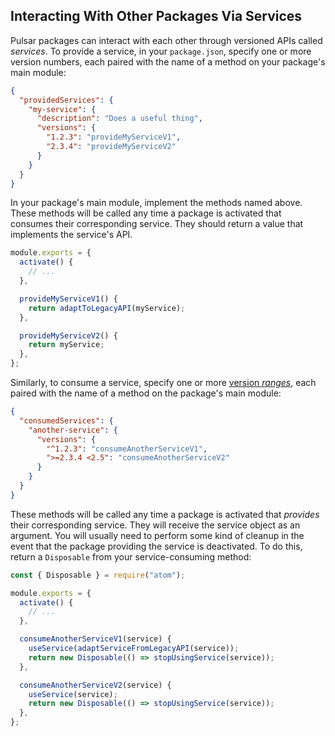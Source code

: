 ## Interacting With Other Packages Via Services

Pulsar packages can interact with each other through versioned APIs called
_services_. To provide a service, in your `package.json`, specify one or more
version numbers, each paired with the name of a method on your package's main
module:

```json
{
  "providedServices": {
    "my-service": {
      "description": "Does a useful thing",
      "versions": {
        "1.2.3": "provideMyServiceV1",
        "2.3.4": "provideMyServiceV2"
      }
    }
  }
}
```

In your package's main module, implement the methods named above. These methods
will be called any time a package is activated that consumes their corresponding
service. They should return a value that implements the service's API.

```js
module.exports = {
  activate() {
    // ...
  },

  provideMyServiceV1() {
    return adaptToLegacyAPI(myService);
  },

  provideMyServiceV2() {
    return myService;
  },
};
```

Similarly, to consume a service, specify one or more [version _ranges_](https://docs.npmjs.com/cli/v6/using-npm/semver#ranges),
each paired with the name of a method on the package's main module:

```json
{
  "consumedServices": {
    "another-service": {
      "versions": {
        "^1.2.3": "consumeAnotherServiceV1",
        ">=2.3.4 <2.5": "consumeAnotherServiceV2"
      }
    }
  }
}
```

These methods will be called any time a package is activated that _provides_
their corresponding service. They will receive the service object as an
argument. You will usually need to perform some kind of cleanup in the event
that the package providing the service is deactivated. To do this, return a
`Disposable` from your service-consuming method:

```js
const { Disposable } = require("atom");

module.exports = {
  activate() {
    // ...
  },

  consumeAnotherServiceV1(service) {
    useService(adaptServiceFromLegacyAPI(service));
    return new Disposable(() => stopUsingService(service));
  },

  consumeAnotherServiceV2(service) {
    useService(service);
    return new Disposable(() => stopUsingService(service));
  },
};
```
